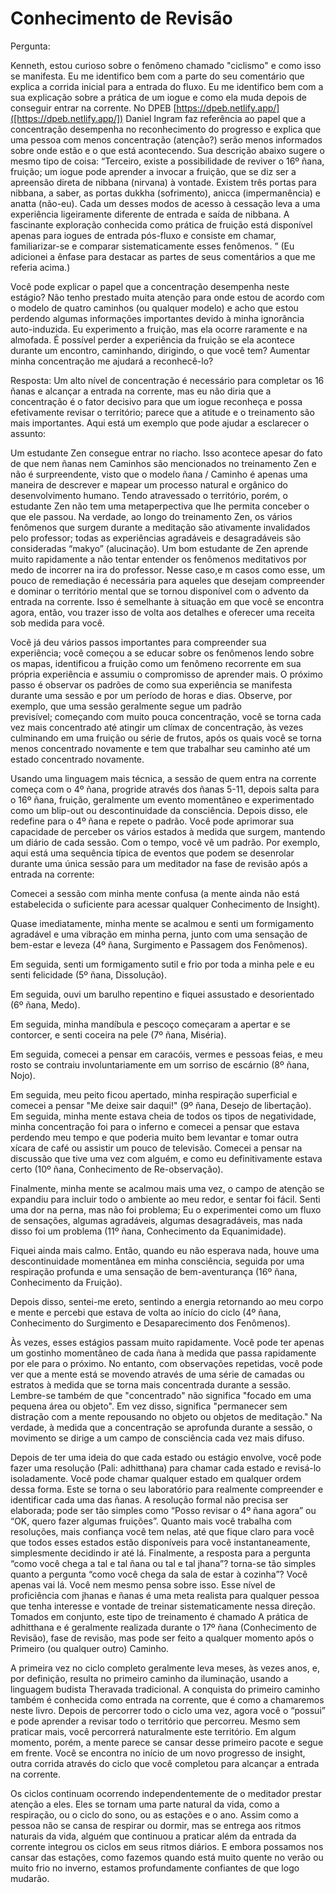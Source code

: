 # Conhecimento de Revisão

Pergunta:

Kenneth, estou curioso sobre o fenômeno chamado "ciclismo" e como isso se manifesta. Eu me identifico bem com a parte do seu comentário que explica a corrida inicial para a entrada do fluxo. Eu me identifico bem com a sua explicação sobre a prática de um iogue e como ela muda depois de conseguir entrar na corrente. No DPEB [https://dpeb.netlify.app/]([https://dpeb.netlify.app/]) Daniel Ingram faz referência ao papel que a concentração desempenha no reconhecimento do progresso e explica que uma pessoa com menos concentração (atenção?) serão menos informados sobre onde estão e o que está acontecendo. Sua descrição abaixo sugere o mesmo tipo de coisa: “Terceiro, existe a possibilidade de reviver o 16º ñana, fruição; um iogue pode aprender a invocar a fruição, que se diz ser a apreensão direta de nibbana (nirvana) à vontade. Existem três portas para nibbana, a saber, as portas dukkha (sofrimento), anicca (impermanência) e anatta (não-eu). Cada um desses modos de acesso à cessação leva a uma experiência ligeiramente diferente de entrada e saída de nibbana. A fascinante exploração conhecida como prática de fruição está disponível apenas para iogues de entrada pós-fluxo e consiste em chamar, familiarizar-se e comparar sistematicamente esses fenômenos. ” (Eu adicionei a ênfase para destacar as partes de seus comentários a que me referia acima.)

Você pode explicar o papel que a concentração desempenha neste estágio? Não tenho prestado muita atenção para onde estou de acordo com o modelo de quatro caminhos (ou qualquer modelo) e acho que estou perdendo algumas informações importantes devido à minha ignorância auto-induzida. Eu experimento a fruição, mas ela ocorre raramente e na almofada. É possível perder a experiência da fruição se ela acontece durante um encontro, caminhando, dirigindo, o que você tem? Aumentar minha concentração me ajudará a reconhecê-lo?

Resposta: Um alto nível de concentração é necessário para completar os 16 ñanas e alcançar a entrada na corrente, mas eu não diria que a concentração é o fator decisivo para que um iogue reconheça e possa efetivamente revisar o território; parece que a atitude e o treinamento são mais importantes. Aqui está um exemplo que pode ajudar a esclarecer o assunto:

Um estudante Zen consegue entrar no riacho. Isso acontece apesar do fato de que nem ñanas nem Caminhos são mencionados no treinamento Zen e não é surpreendente, visto que o modelo ñana / Caminho é apenas uma maneira de descrever e mapear um processo natural e orgânico do desenvolvimento humano. Tendo atravessado o território, porém, o estudante Zen não tem uma metaperpectiva que lhe permita conceber o que ele passou. Na verdade, ao longo do treinamento Zen, os vários fenômenos que surgem durante a meditação são ativamente invalidados pelo professor; todas as experiências agradáveis ​​e desagradáveis ​​são consideradas “makyo” (alucinação). Um bom estudante de Zen aprende muito rapidamente a não tentar entender os fenômenos meditativos por medo de incorrer na ira do professor. Nesse caso,e m casos como esse, um pouco de remediação é necessária para aqueles que desejam compreender e dominar o território mental que se tornou disponível com o advento da entrada na corrente. Isso é semelhante à situação em que você se encontra agora, então, vou trazer isso de volta aos detalhes e oferecer uma receita sob medida para você.

Você já deu vários passos importantes para compreender sua experiência; você começou a se educar sobre os fenômenos lendo sobre os mapas, identificou a fruição como um fenômeno recorrente em sua própria experiência e assumiu o compromisso de aprender mais. O próximo passo é observar os padrões de como sua experiência se manifesta durante uma sessão e por um período de horas e dias. Observe, por exemplo, que uma sessão geralmente segue um padrão previsível; começando com muito pouca concentração, você se torna cada vez mais concentrado até atingir um clímax de concentração, às vezes culminando em uma fruição ou série de frutos, após os quais você se torna menos concentrado novamente e tem que trabalhar seu caminho até um estado concentrado novamente.

Usando uma linguagem mais técnica, a sessão de quem entra na corrente começa com o 4º ñana, progride através dos ñanas 5-11, depois salta para o 16º ñana, fruição, geralmente um evento momentâneo e experimentado como um blip-out ou descontinuidade da consciência. Depois disso, ele redefine para o 4º ñana e repete o padrão. Você pode aprimorar sua capacidade de perceber os vários estados à medida que surgem, mantendo um diário de cada sessão. Com o tempo, você vê um padrão. Por exemplo, aqui está uma sequência típica de eventos que podem se desenrolar durante uma única sessão para um meditador na fase de revisão após a entrada na corrente:

Comecei a sessão com minha mente confusa (a mente ainda não está estabelecida o suficiente para acessar qualquer Conhecimento de Insight).

Quase imediatamente, minha mente se acalmou e senti um formigamento agradável e uma vibração em minha perna, junto com uma sensação de bem-estar e leveza (4º ñana, Surgimento e Passagem dos Fenômenos).

Em seguida, senti um formigamento sutil e frio por toda a minha pele e eu senti felicidade (5º ñana, Dissolução).

Em seguida, ouvi um barulho repentino e fiquei assustado e desorientado (6º ñana, Medo).

Em seguida, minha mandíbula e pescoço começaram a apertar e se contorcer, e senti coceira na pele (7º ñana, Miséria).

Em seguida, comecei a pensar em caracóis, vermes e pessoas feias, e meu rosto se contraiu involuntariamente em um sorriso de escárnio (8º ñana, Nojo).

Em seguida, meu peito ficou apertado, minha respiração superficial e comecei a pensar "Me deixe sair daqui!" (9º ñana, Desejo de libertação).
Em seguida, minha mente estava cheia de todos os tipos de negatividade, minha concentração foi para o inferno e comecei a pensar que estava perdendo meu tempo e que poderia muito bem levantar e tomar outra xícara de café ou assistir um pouco de televisão. Comecei a pensar na discussão que tive uma vez com alguém, e como eu definitivamente estava certo (10º ñana, Conhecimento de Re-observação).

Finalmente, minha mente se acalmou mais uma vez, o campo de atenção se expandiu para incluir todo o ambiente ao meu redor, e sentar foi fácil. Senti uma dor na perna, mas não foi problema; Eu o experimentei como um fluxo de sensações, algumas agradáveis, algumas desagradáveis, mas nada disso foi um problema (11º ñana, Conhecimento da Equanimidade).

Fiquei ainda mais calmo. Então, quando eu não esperava nada, houve uma descontinuidade momentânea em minha consciência, seguida por uma respiração profunda e uma sensação de bem-aventurança (16º ñana, Conhecimento da Fruição).

Depois disso, sentei-me ereto, sentindo a energia retornando ao meu corpo e mente e percebi que estava de volta ao início do ciclo (4º ñana, Conhecimento do Surgimento e Desaparecimento dos Fenômenos).

Às vezes, esses estágios passam muito rapidamente. Você pode ter apenas um gostinho momentâneo de cada ñana à medida que passa rapidamente por ele para o próximo. No entanto, com observações repetidas, você pode ver que a mente está se movendo através de uma série de camadas ou estratos à medida que se torna mais concentrada durante a sessão. Lembre-se também de que "concentrado" não significa "focado em uma pequena área ou objeto". Em vez disso, significa "permanecer sem distração com a mente repousando no objeto ou objetos de meditação." Na verdade, à medida que a concentração se aprofunda durante a sessão, o movimento se dirige a um campo de consciência cada vez mais difuso.

Depois de ter uma ideia do que cada estado ou estágio envolve, você pode fazer uma resolução (Pali: adhitthana) para chamar cada estado e revisá-lo isoladamente. Você pode chamar qualquer estado em qualquer ordem dessa forma. Este se torna o seu laboratório para realmente compreender e identificar cada uma das ñanas. A resolução formal não precisa ser elaborada; pode ser tão simples como “Posso revisar o 4º ñana agora” ou “OK, quero fazer algumas fruições”. Quanto mais você trabalha com resoluções, mais confiança você tem nelas, até que fique claro para você que todos esses estados estão disponíveis para você instantaneamente, simplesmente decidindo ir até lá. Finalmente, a resposta para a pergunta “como você chega a tal e tal ñana ou tal e tal jhana”? torna-se tão simples quanto a pergunta “como você chega da sala de estar à cozinha”? Você apenas vai lá. Você nem mesmo pensa sobre isso. Esse nível de proficiência com jhanas e ñanas é uma meta realista para qualquer pessoa que tenha interesse e vontade de treinar sistematicamente nessa direção. Tomados em conjunto, este tipo de treinamento é chamado A prática de adhitthana e é geralmente realizada durante o 17º ñana (Conhecimento de Revisão), fase de revisão, mas pode ser feito a qualquer momento após o Primeiro (ou qualquer outro) Caminho.

A primeira vez no ciclo completo geralmente leva meses, às vezes anos, e, por definição, resulta no primeiro caminho da iluminação, usando a linguagem budista Theravada tradicional. A conquista do primeiro caminho também é conhecida como entrada na corrente, que é como a chamaremos neste livro. Depois de percorrer todo o ciclo uma vez, agora você o “possui” e pode aprender a revisar todo o território que percorreu. Mesmo sem praticar mais, você percorrerá naturalmente este território. Em algum momento, porém, a mente parece se cansar desse primeiro pacote e segue em frente. Você se encontra no início de um novo progresso de insight, outra corrida através do ciclo que você completou para alcançar a entrada na corrente.

Os ciclos continuam ocorrendo independentemente de o meditador prestar atenção a eles. Eles se tornam uma parte natural da vida, como a respiração, ou o ciclo do sono, ou as estações e o ano. Assim como a pessoa não se cansa de respirar ou dormir, mas se entrega aos ritmos naturais da vida, alguém que continuou a praticar além da entrada da corrente integrou os ciclos em seus ritmos diários. E embora possamos nos cansar das estações, como fazemos quando está muito quente no verão ou muito frio no inverno, estamos profundamente confiantes de que logo mudarão.